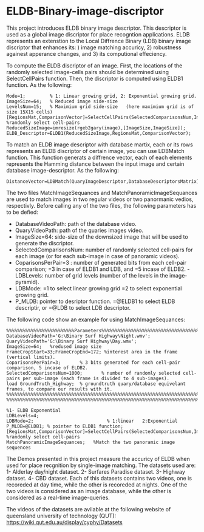 # ELDB-Binary-image-discriptor
This project introduces ELDB binary image descriptor. This descriptor is used as a global image discriptor for place recogntion applications.
ELDB represents an extenstion to the Local Diffrence Binary (LDB) binary image discriptor that enhances its: ) image matching accuricy, 2) robustness againest apperance changes, and 3) its computional effeciency.

To compute the ELDB discriptor of an image. First, the locations of the randomly selected image-cells pairs should be determined using SelectCellPairs function. Then, the discriptor is computed using ELDB1 function. As the following:

```
Mode=1;         % 1: Linear growing grid, 2: Exponential growing grid.
ImageSize=64;   % Reduced image side-size
LevelsNum=15;   % Maximium grid side-size   (here maximium grid is of size 15X15 cells)
[RegionsMat,ComparisonVector]=SelectCellPairs(SelectedComparisonsNum,ImageSize,LDBLevels,LDBMode);         %randomly select cell-pairs
ReducedSizeImage=imresize(rgeb2gary(image),[ImageSize,ImageSize]);
ELDB_Descriptor=ELDB1(ReducedSizeImage,RegionsMat,ComparisonVector);
```
To match an ELDB image descriptor with database martix, each or its rows represents an ELDB discriptor of certain image, you can use LDBMatch function. This function generats a diffrence vector, each of each elements represents the Hamming distance between the input image and certain database image-descriptor. As the following:

```
DistanceVector=LDBMatch(QuaryImageDescriptor,DatabaseDescriptorsMatrix);
```

The two files MatchImageSequances and MatchPanoramicImageSequances are used to match images in two regular videos or two panormanic vedios, respectivly. Before calling any of the two files, the following parameters has to be defied:
- DatabaseVideoPath: path of the database video.
- QuaryVideoPath: path of the quaries images video.
- ImageSize=64:   side-size of the downsized image that will be used to generate the discriptor.
- SelectedComparisonsNum: number of randomly selected cell-pairs for each image (or for each sub-image in case of panoramic videos).
- CoparisonsPerPair=3  : number of generated bits from each cell-pair comparison; =3 in case of ELDB1 and LDB, and =5 incase of ELDB2.    - LDBLevels: number of grid levels (number of the levels in the image-pyramid).
- LDBMode:      =1 to select linear growing grid   =2 to select exponential growing grid.
- P_MLDB: pointer to desriptor function. =@ELDB1 to select ELDB descriptir, or =@LDB to select LDB descriptor.

The following code show an example for using MatchImageSequances:

```
%%%%%%%%%%%%%%%%%%%%%%%%%Parameters%%%%%%%%%%%%%%%%%%%%%%%%%%%%%%%%%%%%%%%%
DatabaseVideoPath='G:\Binary Surf Highway\Night.wmv';
QuaryVideoPath='G:\Binary Surf Highway\Day.wmv';
ImageSize=64;   %redused image size
FrameCropStart=33;FrameCropEnd=172; %interest area in the frame (vertical limits).
CoparisonsPerPair=3;       % 3 bits generated for each cell-pair comparison, 5 incase of ELDB2. 
SelectedComparisonsNum=1000;       % number of randomly selected cell-pairs per sub-image (each frame is divided to 4 sub-images).
load GroundTruth_Highway;  % groundtruth quary/database equivelant frames, to compare our results with it.
%%%%%%%%%%%%%%%%%%%%%%%%%%%%%%%%%%%%%%%%%%%%%%%%%%%%%%%%%%%%%%%%%%%%%%%%%%%%%%%%%%%%%%%%%%%%%%%%%%%%%%%%
%%%%%%%%%%%%%%%%%%%%%%%%%%%%%%%%%%%%%%%%%%%%%%%%%%%%%%%%%%%%%%%%%%%%%%%%%%%%%%%%%%%%%%%%%%%%%%%%%%%%%%%%

%1- ELDB Exponential
LDBLevels=4;
LDBMode=2;                           % 1:linear   2:Exponential 
P_MLDB=@ELDB1; % pointer to ELDB1 function;
[RegionsMat,ComparisonVector]=SelectCellPairs(SelectedComparisonsNum,ImageSize,LDBLevels,LDBMode); %randomly select cell-pairs
MatchPanoramicImageSequances;   %Match the two panoramic image sequences
```


The Demos presented in this project measure the accuricy of ELDB when used for place recgnition by single-image matching. The datasets used are:
1- Alderlay day/night dataset.
2- Surfares Paradise dataset.
3- Highway dataset.
4- CBD dataset.
Each of this datasets contains two videos, one is recoreded at day time, while the other is recoreded at nights. One of the two videos is considered as an image database, while the other is considered as a real-time image-queries.

The videos of the datasets are avilable at the following website of queensland university of technology (QUT):
https://wiki.qut.edu.au/display/cyphy/Datasets


